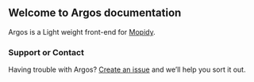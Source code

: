 ## Welcome to Argos documentation

Argos is a Light weight front-end for [Mopidy](https://mopidy.com/).

### Support or Contact

Having trouble with Argos? [Create an issue](https://github.com/orontee/argos/issues/new) and we’ll help you sort it out.
